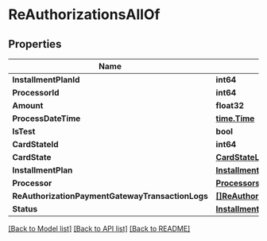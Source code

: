 # ReAuthorizationsAllOf

## Properties

Name | Type | Description | Notes
------------ | ------------- | ------------- | -------------
**InstallmentPlanId** | **int64** |  | 
**ProcessorId** | **int64** |  | 
**Amount** | **float32** |  | 
**ProcessDateTime** | [**time.Time**](time.Time.md) |  | [optional] 
**IsTest** | **bool** |  | 
**CardStateId** | **int64** |  | [optional] 
**CardState** | [**CardStateLogs**](CardStateLogs.md) |  | [optional] 
**InstallmentPlan** | [**InstallmentPlans**](InstallmentPlans.md) |  | [optional] 
**Processor** | [**Processors**](Processors.md) |  | [optional] 
**ReAuthorizationPaymentGatewayTransactionLogs** | [**[]ReAuthorizationPaymentGatewayTransactionLogs**](ReAuthorizationPaymentGatewayTransactionLogs.md) |  | [optional] 
**Status** | [**InstallmentStatus**](InstallmentStatus.md) |  | 

[[Back to Model list]](../README.md#documentation-for-models) [[Back to API list]](../README.md#documentation-for-api-endpoints) [[Back to README]](../README.md)


